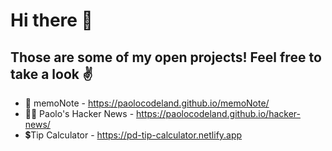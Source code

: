 # Hi there 👋

## Those are some of my open projects! Feel free to take a look ✌️

- 🌈 memoNote - https://paolocodeland.github.io/memoNote/
- 👩‍💻 Paolo's Hacker News - https://paolocodeland.github.io/hacker-news/
- 💲Tip Calculator - https://pd-tip-calculator.netlify.app
